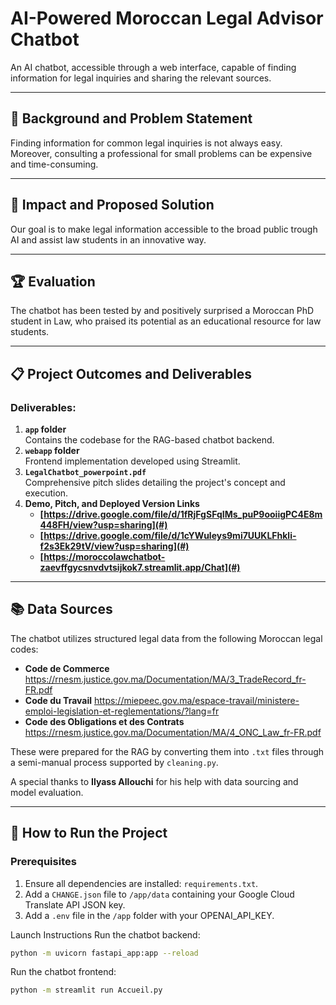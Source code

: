 
# AI-Powered Moroccan Legal Advisor Chatbot

An AI chatbot, accessible through a web interface, capable of finding information for legal inquiries and sharing the relevant sources.

---

## 📖 Background and Problem Statement

Finding information for common legal inquiries is not always easy. Moreover, consulting a professional for small problems can be expensive and time-consuming.

---

## 🌟 Impact and Proposed Solution

Our goal is to make legal information accessible to the broad public trough AI and assist law students in an innovative way. 

---

## 🏆 Evaluation

The chatbot has been tested by and positively surprised a Moroccan PhD student in Law, who praised its potential as an educational resource for law students.

---

## 📋 Project Outcomes and Deliverables

### Deliverables:
1. **`app` folder**  
   Contains the codebase for the RAG-based chatbot backend.
2. **`webapp` folder**  
   Frontend implementation developed using Streamlit.
3. **`LegalChatbot_powerpoint.pdf`**  
   Comprehensive pitch slides detailing the project's concept and execution.
4. **Demo, Pitch, and Deployed Version Links**  
   - **[https://drive.google.com/file/d/1fRjFgSFqIMs_puP9ooiigPC4E8m448FH/view?usp=sharing](#)**  
   - **[https://drive.google.com/file/d/1cYWuleys9mi7UUKLFhkli-f2s3Ek29tV/view?usp=sharing](#)**  
   - **[https://moroccolawchatbot-zaevffgycsnvdvtsijkok7.streamlit.app/Chat](#)**

---

## 📚 Data Sources

The chatbot utilizes structured legal data from the following Moroccan legal codes:
- **Code de Commerce**
  https://rnesm.justice.gov.ma/Documentation/MA/3_TradeRecord_fr-FR.pdf 
- **Code du Travail**
  https://miepeec.gov.ma/espace-travail/ministere-emploi-legislation-et-reglementations/?lang=fr
- **Code des Obligations et des Contrats**
  https://rnesm.justice.gov.ma/Documentation/MA/4_ONC_Law_fr-FR.pdf

These were prepared for the RAG by converting them into `.txt` files through a semi-manual process supported by `cleaning.py`.

A special thanks to **Ilyass Allouchi** for his help with data sourcing and model evaluation.

---

## 🚀 How to Run the Project

### Prerequisites
1. Ensure all dependencies are installed: `requirements.txt`.
2. Add a `CHANGE.json` file to `/app/data` containing your Google Cloud Translate API JSON key.
3. Add a `.env` file in the `/app` folder with your OPENAI_API_KEY.

Launch Instructions
Run the chatbot backend:
```bash
python -m uvicorn fastapi_app:app --reload
```

Run the chatbot frontend:
```bash
python -m streamlit run Accueil.py
```
